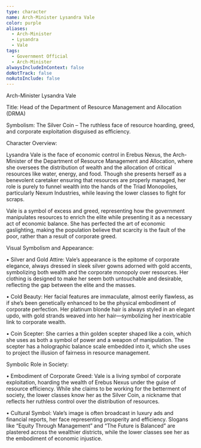 ```yaml
---
type: character
name: Arch-Minister Lysandra Vale
color: purple
aliases:
  - Arch-Minister
  - Lysandra
  - Vale
tags:
  - Government Official
  - Arch-Minister
alwaysIncludeInContext: false
doNotTrack: false
noAutoInclude: false
---
```

Arch-Minister Lysandra Vale

Title: Head of the Department of Resource Management and Allocation (DRMA)

Symbolism: The Silver Coin – The ruthless face of resource hoarding, greed, and corporate exploitation disguised as efficiency.

Character Overview:

Lysandra Vale is the face of economic control in Erebus Nexus, the Arch-Minister of the Department of Resource Management and Allocation, where she oversees the distribution of wealth and the allocation of critical resources like water, energy, and food. Though she presents herself as a benevolent caretaker ensuring that resources are properly managed, her role is purely to funnel wealth into the hands of the Triad Monopolies, particularly Nexum Industries, while leaving the lower classes to fight for scraps.

Vale is a symbol of excess and greed, representing how the government manipulates resources to enrich the elite while presenting it as a necessary act of economic balance. She has perfected the art of economic gaslighting, making the population believe that scarcity is the fault of the poor, rather than a result of corporate greed.

Visual Symbolism and Appearance:

• Silver and Gold Attire: Vale’s appearance is the epitome of corporate elegance, always dressed in sleek silver gowns adorned with gold accents, symbolizing both wealth and the corporate monopoly over resources. Her clothing is designed to make her seem both untouchable and desirable, reflecting the gap between the elite and the masses.

• Cold Beauty: Her facial features are immaculate, almost eerily flawless, as if she’s been genetically enhanced to be the physical embodiment of corporate perfection. Her platinum blonde hair is always styled in an elegant updo, with gold strands weaved into her hair—symbolizing her inextricable link to corporate wealth.

• Coin Scepter: She carries a thin golden scepter shaped like a coin, which she uses as both a symbol of power and a weapon of manipulation. The scepter has a holographic balance scale embedded into it, which she uses to project the illusion of fairness in resource management.

Symbolic Role in Society:

• Embodiment of Corporate Greed: Vale is a living symbol of corporate exploitation, hoarding the wealth of Erebus Nexus under the guise of resource efficiency. While she claims to be working for the betterment of society, the lower classes know her as the Silver Coin, a nickname that reflects her ruthless control over the distribution of resources.

• Cultural Symbol: Vale’s image is often broadcast in luxury ads and financial reports, her face representing prosperity and efficiency. Slogans like “Equity Through Management” and “The Future is Balanced” are plastered across the wealthier districts, while the lower classes see her as the embodiment of economic injustice.